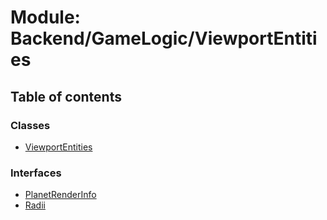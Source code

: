 # Module: Backend/GameLogic/ViewportEntities

## Table of contents

### Classes

- [ViewportEntities](../classes/backend_gamelogic_viewportentities.viewportentities.md)

### Interfaces

- [PlanetRenderInfo](../interfaces/backend_gamelogic_viewportentities.planetrenderinfo.md)
- [Radii](../interfaces/backend_gamelogic_viewportentities.radii.md)
